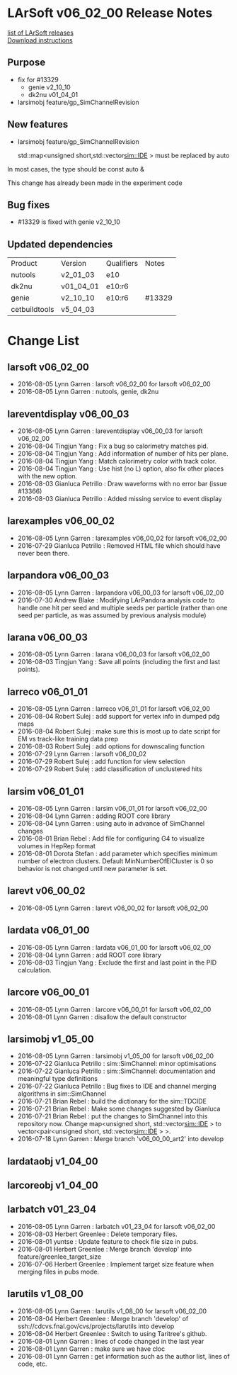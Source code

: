 # LArSoft v06_02_00 Release Notes



[list of LArSoft releases](LArSoft_release_list)  
[Download instructions](https://scisoft.fnal.gov/scisoft/bundles/larsoft/v06_02_00/larsoft-v06_02_00.html)

## Purpose

-   fix for \#13329
    -   genie v2_10_10
    -   dk2nu v01_04_01
-   larsimobj feature/gp_SimChannelRevision

## New features

- larsimobj feature/gp_SimChannelRevision

     std::map<unsigned short,std::vector<sim::IDE> > must be replaced by auto

In most cases, the type should be const auto &

This change has already been made in the experiment code

## Bug fixes

-   \#13329 is fixed with genie v2_10_10

## Updated dependencies

|               |           |            |         |
|---------------|-----------|------------|---------|
| Product       | Version   | Qualifiers | Notes   |
| nutools       | v2_01_03  | e10        |         |
| dk2nu         | v01_04_01 | e10:r6     |         |
| genie         | v2_10_10  | e10:r6     | \#13329 |
| cetbuildtools | v5_04_03  |            |         |

# Change List

## larsoft v06_02_00

-   2016-08-05 Lynn Garren : larsoft v06_02_00 for larsoft v06_02_00
-   2016-08-05 Lynn Garren : nutools, genie, dk2nu

## lareventdisplay v06_00_03

-   2016-08-05 Lynn Garren : lareventdisplay v06_00_03 for larsoft v06_02_00
-   2016-08-04 Tingjun Yang : Fix a bug so calorimetry matches pid.
-   2016-08-04 Tingjun Yang : Add information of number of hits per plane.
-   2016-08-04 Tingjun Yang : Match calorimetry color with track color.
-   2016-08-04 Tingjun Yang : Use hist (no L) option, also fix other places with the new option.
-   2016-08-03 Gianluca Petrillo : Draw waveforms with no error bar (issue \#13366)
-   2016-08-03 Gianluca Petrillo : Added missing service to event display

## larexamples v06_00_02

-   2016-08-05 Lynn Garren : larexamples v06_00_02 for larsoft v06_02_00
-   2016-07-29 Gianluca Petrillo : Removed HTML file which should have never been there.

## larpandora v06_00_03

-   2016-08-05 Lynn Garren : larpandora v06_00_03 for larsoft v06_02_00
-   2016-07-30 Andrew Blake : Modifying LArPandora analysis code to handle one hit per seed and multiple seeds per particle (rather than one seed per particle, as was assumed by previous analysis module)

## larana v06_00_03

-   2016-08-05 Lynn Garren : larana v06_00_03 for larsoft v06_02_00
-   2016-08-03 Tingjun Yang : Save all points (including the first and last points).

## larreco v06_01_01

-   2016-08-05 Lynn Garren : larreco v06_01_01 for larsoft v06_02_00
-   2016-08-04 Robert Sulej : add support for vertex info in dumped pdg maps
-   2016-08-04 Robert Sulej : make sure this is most up to date script for EM vs track-like training data prep
-   2016-08-03 Robert Sulej : add options for downscaling function
-   2016-07-29 Lynn Garren : larsoft v06_00_02
-   2016-07-29 Robert Sulej : add function for view selection
-   2016-07-29 Robert Sulej : add classification of unclustered hits

## larsim v06_01_01

-   2016-08-05 Lynn Garren : larsim v06_01_01 for larsoft v06_02_00
-   2016-08-04 Lynn Garren : adding ROOT core library
-   2016-08-04 Lynn Garren : using auto in advance of SimChannel changes
-   2016-08-01 Brian Rebel : Add file for configuring G4 to visualize volumes in HepRep format
-   2016-08-01 Dorota Stefan : add parameter which specifies minimum number of electron clusters. Default MinNumberOfElCluster is 0 so behavior is not changed until new parameter is set.

## larevt v06_00_02

-   2016-08-05 Lynn Garren : larevt v06_00_02 for larsoft v06_02_00

## lardata v06_01_00

-   2016-08-05 Lynn Garren : lardata v06_01_00 for larsoft v06_02_00
-   2016-08-04 Lynn Garren : add ROOT core library
-   2016-08-03 Tingjun Yang : Exclude the first and last point in the PID calculation.

## larcore v06_00_01

-   2016-08-05 Lynn Garren : larcore v06_00_01 for larsoft v06_02_00
-   2016-08-01 Lynn Garren : disallow the default constructor

## larsimobj v1_05_00

-   2016-08-05 Lynn Garren : larsimobj v1_05_00 for larsoft v06_02_00
-   2016-07-22 Gianluca Petrillo : sim::SimChannel: minor optimisations
-   2016-07-22 Gianluca Petrillo : sim::SimChannel: documentation and meaningful type definitions
-   2016-07-22 Gianluca Petrillo : Bug fixes to IDE and channel merging algorithms in sim::SimChannel
-   2016-07-21 Brian Rebel : build the dictionary for the sim::TDCIDE
-   2016-07-21 Brian Rebel : Make some changes suggested by Gianluca
-   2016-07-21 Brian Rebel : put the changes to SimChannel into this repository now. Change map\<unsigned short, std::vector<sim::IDE> \> to vector\<pair\<unsigned short, std::vector<sim::IDE> \> \>.
-   2016-07-18 Lynn Garren : Merge branch 'v06_00_00_art2' into develop

## lardataobj v1_04_00

## larcoreobj v1_04_00

## larbatch v01_23_04

-   2016-08-05 Lynn Garren : larbatch v01_23_04 for larsoft v06_02_00
-   2016-08-03 Herbert Greenlee : Delete temporary files.
-   2016-08-01 yuntse : Update feature to check file size in pubs.
-   2016-08-01 Herbert Greenlee : Merge branch 'develop' into feature/greenlee_target_size
-   2016-07-06 Herbert Greenlee : Implement target size feature when merging files in pubs mode.

## larutils v1_08_00

-   2016-08-05 Lynn Garren : larutils v1_08_00 for larsoft v06_02_00
-   2016-08-04 Herbert Greenlee : Merge branch 'develop' of ssh://cdcvs.fnal.gov/cvs/projects/larutils into develop
-   2016-08-04 Herbert Greenlee : Switch to using Taritree's github.
-   2016-08-01 Lynn Garren : lines of code changed in the last year
-   2016-08-01 Lynn Garren : make sure we have cloc
-   2016-08-01 Lynn Garren : get information such as the author list, lines of code, etc.
